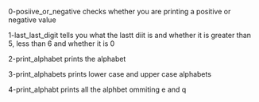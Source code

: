 0-posiive_or_negative checks whether you are printing a positive or negative value

1-last_last_digit tells you what the lastt diit is and whether it is greater than 5, less than 6 and whether it is 0

2-print_alphabet prints the alphabet

3-print_alphabets prints lower case and upper case alphabets

4-print_alphabt prints all the alphbet ommiting e and q

